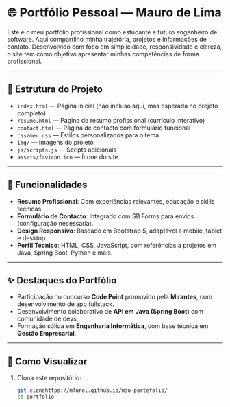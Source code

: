 # 🌐 Portfólio Pessoal — Mauro de Lima

Este é o meu portfólio profissional como estudante e futuro engenheiro de software. Aqui compartilho minha trajetória, projetos e informações de contato. Desenvolvido com foco em simplicidade, responsividade e clareza, o site tem como objetivo apresentar minhas competências de forma profissional.

---

## 📁 Estrutura do Projeto

- `index.html` — Página inicial (não incluso aqui, mas esperada no projeto completo)
- `resume.html` — Página de resumo profissional (currículo interativo)
- `contact.html` — Página de contacto com formulário funcional
- `css/meu.css` — Estilos personalizados para o tema
- `img/` — Imagens do projeto
- `js/scripts.js` — Scripts adicionais
- `assets/favicon.ico` — Ícone do site

---

## 📌 Funcionalidades

- **Resumo Profissional**: Com experiências relevantes, educação e skills técnicas.
- **Formulário de Contacto**: Integrado com SB Forms para envios (configuração necessária).
- **Design Responsivo**: Baseado em Bootstrap 5, adaptável a mobile, tablet e desktop.
- **Perfil Técnico**: HTML, CSS, JavaScript, com referências a projetos em Java, Spring Boot, Python e mais.

---

## ✨ Destaques do Portfólio

- Participação no concurso **Code Point** promovido pela **Mirantes**, com desenvolvimento de app fullstack.
- Desenvolvimento colaborativo de **API em Java (Spring Boot)** com comunidade de devs.
- Formação sólida em **Engenharia Informática**, com base técnica em **Gestão Empresarial**.

---

## 🚀 Como Visualizar

1. Clona este repositório:
   ```bash
   git clonehttps://m4urol.github.io/mau-portefolio/
   cd portfolio

